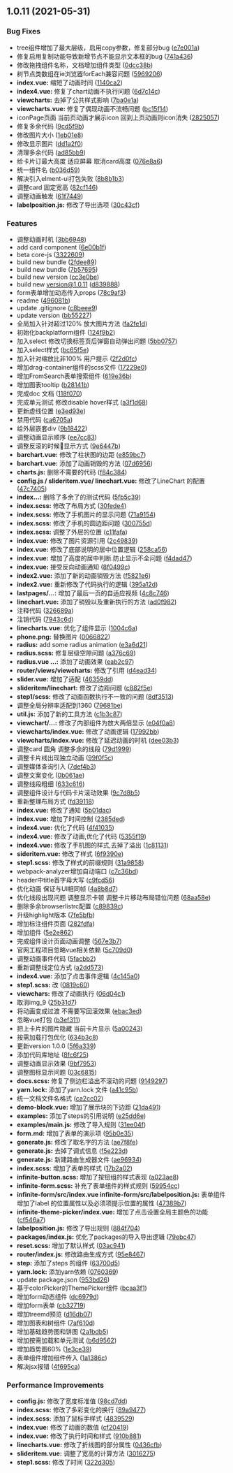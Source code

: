 ## 1.0.11 (2021-05-31)


### Bug Fixes

* tree组件增加了最大层级，启用copy参数，修复部分bug ([e7e001a](https://github.com/VS-LAB/infinite-ui/commit/e7e001acbbb1241ba085b94b7bc2730000d44e8c))
* 修复启用复制功能导致新增节点不能显示文本框的bug ([741a436](https://github.com/VS-LAB/infinite-ui/commit/741a4361925fc3e8e4277c4c66872cf0f6ecf23b))
* 修改拖拽组件名称，文档增加组件类型 ([0dcc38b](https://github.com/VS-LAB/infinite-ui/commit/0dcc38b6dd9625d4260fa0267d4254da0fac08c0))
* 树节点类数组在ie浏览器forEach兼容问题 ([5969206](https://github.com/VS-LAB/infinite-ui/commit/5969206c72147a7021db82326db2a0ec2bc498ca))
* **index.vue:** 缩短了动画时间 ([1140ca2](https://github.com/VS-LAB/infinite-ui/commit/1140ca2bc214c1ab909e461e29d1cdcf7e4e06fd))
* **index4.vue:** 修复了chart动画不执行问题 ([6d7c14c](https://github.com/VS-LAB/infinite-ui/commit/6d7c14cdca07baaed42924d4482147f099d67179))
* **viewcharts:** 去掉了公共样式影响 ([7ba0e1a](https://github.com/VS-LAB/infinite-ui/commit/7ba0e1ab57542836187ec92c331782601fa81f02))
* **viewcharts.vue:** 修复了偶现动画不流畅问题 ([bc15f14](https://github.com/VS-LAB/infinite-ui/commit/bc15f140dcbffea5b7083bee97f93b020ea5ea88))
* iconPage页面 当前页动画才展示icon 回到上页动画则icon消失 ([2825057](https://github.com/VS-LAB/infinite-ui/commit/2825057cd62d80b8f307e8be853106e2fcc3aadf))
* 修复多余代码 ([9cd5f9b](https://github.com/VS-LAB/infinite-ui/commit/9cd5f9bcfd3911e828fca5478eed541f9d5038c6))
* 修改图片大小 ([1eb01e8](https://github.com/VS-LAB/infinite-ui/commit/1eb01e852a537c689da94d48d7ff1a389b633b34))
* 修改显示图片 ([dd1a2f0](https://github.com/VS-LAB/infinite-ui/commit/dd1a2f0b5b31716d54456ffbba385eed492ea611))
* 清理多余代码 ([ad85bb9](https://github.com/VS-LAB/infinite-ui/commit/ad85bb95c86d66cdf677f162513dc55bd8b8ce84))
* 给卡片订最大高度 适应屏幕 取消card高度 ([076e8a6](https://github.com/VS-LAB/infinite-ui/commit/076e8a6d69e7f5f7e3be0de6afa1224205bb38d7))
* 统一组件名 ([b036d59](https://github.com/VS-LAB/infinite-ui/commit/b036d59661a57268aceec1da225b936258b99f58))
* 解决引入elment-ui打包失败 ([8b8b1b3](https://github.com/VS-LAB/infinite-ui/commit/8b8b1b300dda40db83655474ccd8fae42ebe3260))
* 调整card 固定宽高 ([82cf146](https://github.com/VS-LAB/infinite-ui/commit/82cf146a3a38f0318b2b1fc1b5002f18db4842b0))
* 调整动画触发 ([61f7449](https://github.com/VS-LAB/infinite-ui/commit/61f74494f147aef250b8b7e096394382f2abad54))
* **labelposition.js:** 修改了导出选项 ([30c43cf](https://github.com/VS-LAB/infinite-ui/commit/30c43cf31cb309d8edd6b05a7a77b9532dd77814))


### Features

*  调整动画时机 ([3bb6948](https://github.com/VS-LAB/infinite-ui/commit/3bb694823011160c675a5b2359fb25c2b1435b87))
* add card component ([6e00b1f](https://github.com/VS-LAB/infinite-ui/commit/6e00b1f04f9e16660b6f38e0a0839ea5d1824e52))
* beta core-js ([3322609](https://github.com/VS-LAB/infinite-ui/commit/33226091aa92f092f45d178308f2cffff6dc1c7d))
* build new bundle ([2fdee89](https://github.com/VS-LAB/infinite-ui/commit/2fdee8938d62c4dc9eb283fe557c1aa649a5cea6))
* build new bundle ([7b57695](https://github.com/VS-LAB/infinite-ui/commit/7b57695da018b6c773bea4417b29fcb154d375d7))
* build new version ([cc3e0be](https://github.com/VS-LAB/infinite-ui/commit/cc3e0be4e473416ccd86bc2be2cd0742d3fd56d4))
* build new version@1.0.11 ([d839888](https://github.com/VS-LAB/infinite-ui/commit/d839888cac28304ac1b39e8ef3d1ec404806de30))
* form表单增加动态传入props ([78c9af3](https://github.com/VS-LAB/infinite-ui/commit/78c9af31f3b73e48c8c149f37f351f80cad0b6ed))
* readme ([496081b](https://github.com/VS-LAB/infinite-ui/commit/496081b7cfe24aa258dbcc3c937131775547fad1))
* update .gitignore ([c8beee9](https://github.com/VS-LAB/infinite-ui/commit/c8beee9781608ff6122c9ca38508093a5be7254d))
* update version ([bb55227](https://github.com/VS-LAB/infinite-ui/commit/bb5522758cf1f227da5b9c4d23ebf2892505f2fa))
* 全局加入针对超过120% 放大图片方法 ([fa2fe1d](https://github.com/VS-LAB/infinite-ui/commit/fa2fe1da2ffffc8585a828ca663f6a5aa411322d))
* 初始化backplatform组件 ([124f9b2](https://github.com/VS-LAB/infinite-ui/commit/124f9b2996cb48139ab46d8a4dd040045ecece25))
* 加入select 修改切换标签页后弹窗自动弹出问题 ([5bb0757](https://github.com/VS-LAB/infinite-ui/commit/5bb0757b47ee15b11988b27c3152db788f1d8f4a))
* 加入select样式 ([bc65f5e](https://github.com/VS-LAB/infinite-ui/commit/bc65f5e1467b83c48d4a428e2eb5735d04bb4aaf))
* 加入针对缩放比非100% 用户提示 ([2f2d0fc](https://github.com/VS-LAB/infinite-ui/commit/2f2d0fc1463b4cae9b7c33f4158143c31fe81532))
* 增加drag-container组件的scss文件 ([17229e0](https://github.com/VS-LAB/infinite-ui/commit/17229e08dea067d985237c203dba310f6e274dca))
* 增加FromSearch表单搜索组件 ([619e36b](https://github.com/VS-LAB/infinite-ui/commit/619e36b4bda47f35ead7edfde24e5ecaa8cbc23b))
* 增加图表tooltip ([b28141b](https://github.com/VS-LAB/infinite-ui/commit/b28141b1c72c9867406f636ad5a75697fbc8f0ee))
* 完成doc 文档 ([118f070](https://github.com/VS-LAB/infinite-ui/commit/118f0709111f77515bde7147f352bfa46e540bc8))
* 完成单元测试 修改disable hover样式 ([a3f1d68](https://github.com/VS-LAB/infinite-ui/commit/a3f1d68b1d5b9463d55121ecc4b86e0a70afc31f))
* 更新虚线位置 ([e3ed93e](https://github.com/VS-LAB/infinite-ui/commit/e3ed93ebabde265f7887b9b692302084246d6abb))
* 禁用代码 ([ca6705a](https://github.com/VS-LAB/infinite-ui/commit/ca6705aae4465c0f5924af5aafc42c547d563716))
* 给外层嵌套div ([9b18422](https://github.com/VS-LAB/infinite-ui/commit/9b1842259b53757e2ea58681378bc663391e6975))
* 调整动画显示顺序 ([ee7cc83](https://github.com/VS-LAB/infinite-ui/commit/ee7cc837a9138e99e19ec34d82108321e94e862e))
* 调整反滚的时候显示方式 ([9e6447b](https://github.com/VS-LAB/infinite-ui/commit/9e6447badd798d4a064d9dac30a58ea913c9c5b1))
* **barchart.vue:** 修改了柱状图的边距 ([e859bc7](https://github.com/VS-LAB/infinite-ui/commit/e859bc7dd7460031e2c3828ff0962331b62ebaf2))
* **barchart.vue:** 添加了动画销毁的方法 ([07d6956](https://github.com/VS-LAB/infinite-ui/commit/07d6956cd950509803b5b28303c3913147e54e33))
* **charts.js:** 删除不需要的代码 ([f84c384](https://github.com/VS-LAB/infinite-ui/commit/f84c384e827157ded4b87b39078918b6a00e677c))
* **config.js / slideritem.vue/ linechart.vue:** 修改了LineChart 的配置 ([47c7405](https://github.com/VS-LAB/infinite-ui/commit/47c7405e428508595bb9c827f881bdec95f664b9))
* **index...:** 删除了多余了的测试代码 ([5fb5c39](https://github.com/VS-LAB/infinite-ui/commit/5fb5c39f44c61d680fa01f7e6f7b3492ea07b3f0))
* **index.scss:** 修改了布局方式 ([30fede4](https://github.com/VS-LAB/infinite-ui/commit/30fede444f326a814d4877fc8ad6816d501bc1b5))
* **index.scss:** 修改了手机图片的显示问题 ([71a9154](https://github.com/VS-LAB/infinite-ui/commit/71a91541efcf2c58f3777183332517806a0383f4))
* **index.scss:** 修改了手机的圆边距问题 ([300755d](https://github.com/VS-LAB/infinite-ui/commit/300755d003a01c6c516e69652ea4f3eb036010a0))
* **index.scss:** 调整了外层的位置 ([c11fafa](https://github.com/VS-LAB/infinite-ui/commit/c11fafa2fe52c348c74c0ab9be46115ae40fa739))
* **index.vue:** 修改了图片资源引用 ([2c49839](https://github.com/VS-LAB/infinite-ui/commit/2c49839841a7f05a0e43346a400c552a7ee7d21e))
* **index.vue:** 修改了底部说明的居中位置逻辑 ([258ca56](https://github.com/VS-LAB/infinite-ui/commit/258ca56a551ed0c5cc821b7570b39ab39191ce43))
* **index.vue:** 增加了高度的居中判断.防止显示不全问题 ([f4dad47](https://github.com/VS-LAB/infinite-ui/commit/f4dad473899a20170b6516e2968f673517135262))
* **index.vue:** 接受反向动画通知 ([8f0499c](https://github.com/VS-LAB/infinite-ui/commit/8f0499c3e92c4a496ed9f4a0d7f323fb83f591fd))
* **index2.vue:** 添加了新的动画销毁方法 ([f5821e6](https://github.com/VS-LAB/infinite-ui/commit/f5821e608e8a67e672c8b74e51b65f2bd45f2976))
* **index2.vue:** 重新修改了代码执行的逻辑 ([395a12d](https://github.com/VS-LAB/infinite-ui/commit/395a12d2529e548dcf19c8b22c8c2389970de090))
* **lastpages/...:** 增加了最后一页的自适应视频 ([4c8c746](https://github.com/VS-LAB/infinite-ui/commit/4c8c746f1d838b356d0dd415007be920ddd7ba90))
* **linechart.vue:** 添加了销毁以及重新执行的方法 ([ad0f982](https://github.com/VS-LAB/infinite-ui/commit/ad0f982b0576cc65eadbf70d046a8a7617f61972))
* 注释代码 ([326689a](https://github.com/VS-LAB/infinite-ui/commit/326689a6acffdafb1064acf15cf76aba28e76a26))
* 注销代码 ([7943c6d](https://github.com/VS-LAB/infinite-ui/commit/7943c6dd20c945f3a9a5c86f4e1960acdcf5bdcd))
* **linecharts.vue:** 优化了组件显示 ([1004c6a](https://github.com/VS-LAB/infinite-ui/commit/1004c6a41f168955a26a4dd8fa51db9080e2a59c))
* **phone.png:** 替换图片 ([0066822](https://github.com/VS-LAB/infinite-ui/commit/0066822e3729e719842fe1313b7e46eed60b71e4))
* **radius:** add some radius animation ([e3a6d21](https://github.com/VS-LAB/infinite-ui/commit/e3a6d21228c61a77c5981586a5defc497133ac6b))
* **radius.scss:** 修复层级空隙问题 ([a376c69](https://github.com/VS-LAB/infinite-ui/commit/a376c695bd955318613588feed81ef1635730e82))
* **radius.vue ...:** 添加了动画效果 ([eab2c97](https://github.com/VS-LAB/infinite-ui/commit/eab2c97434313b2dbef5791ccb80bc744c03a90a))
* **router/views/viewcharts:** 修改了引用 ([d4ead34](https://github.com/VS-LAB/infinite-ui/commit/d4ead34b14b28a57b1958755f2748ffea3648cd0))
* **slider.vue:** 增加了适配 ([46359dd](https://github.com/VS-LAB/infinite-ui/commit/46359dd22f6bff7a84685cd3d387566a59fca2f9))
* **slideritem/linechart:** 修改了边距问题 ([c882f5e](https://github.com/VS-LAB/infinite-ui/commit/c882f5eb887a29f52731b490a763f153fb1f154a))
* **step1/scss:** 修改了动画函数执行不一致的问题 ([8df3513](https://github.com/VS-LAB/infinite-ui/commit/8df3513c265bf02196f16aef7994d507925feb6b))
* 调整全局分辨率适配到1360 ([79681be](https://github.com/VS-LAB/infinite-ui/commit/79681be31b155f16f1d860b2c4be8558a599b6be))
* **util.js:** 添加了新的工具方法 ([c1b3c87](https://github.com/VS-LAB/infinite-ui/commit/c1b3c87d5bf329d12d7861825f84e6b6f0e8eb74))
* **viewchart/...:** 修改了内部组件为放大两倍显示 ([e04f0a8](https://github.com/VS-LAB/infinite-ui/commit/e04f0a804b674ddf1a1c0be740d0f07e0798b4da))
* **viewcharts/index.vue:** 修改了动画逻辑 ([17992bb](https://github.com/VS-LAB/infinite-ui/commit/17992bbb4be85ab2d5e035cb43065ee8f61e0c0d))
* **viewcharts/index.vue:** 修改了延迟动画的时机 ([dee03b3](https://github.com/VS-LAB/infinite-ui/commit/dee03b31abf142352eae16e67bf37cd4b9e467ef))
* 调整card 圆角 调整多余的线段 ([79d1999](https://github.com/VS-LAB/infinite-ui/commit/79d19991a680e066b52bd0e72455f4fc0a51199d))
* 调整卡片线出现独立动画 ([99f0f5c](https://github.com/VS-LAB/infinite-ui/commit/99f0f5c1be290e08af17556d3e1012c8f2902586))
* 调整媒体查询引入 ([7def4b3](https://github.com/VS-LAB/infinite-ui/commit/7def4b312b2f6024b1c736d7467eaa121af8b152))
* 调整文案变化 ([0b061ae](https://github.com/VS-LAB/infinite-ui/commit/0b061ae989a5f77e4e2f767183cb550c7ddbdbe3))
* 调整线段粗细 ([633c616](https://github.com/VS-LAB/infinite-ui/commit/633c6164b6ec208ced703f2a48495d6cc3cb9b61))
* 调整组件设计与代码卡片滚动效果 ([9c7d8b5](https://github.com/VS-LAB/infinite-ui/commit/9c7d8b5baba6b04833492cdeadfb0a4c36380aeb))
* 重新整理布局方式 ([fd39118](https://github.com/VS-LAB/infinite-ui/commit/fd391188fd8c2d3051cbb6b293d4f9b2a4ea71a2))
* **index.vue:** 修改了通知 ([5b01dac](https://github.com/VS-LAB/infinite-ui/commit/5b01dace710b457089a41068795c4cd309fab408))
* **index.vue:** 增加了时间控制 ([2385ded](https://github.com/VS-LAB/infinite-ui/commit/2385ded37c65faad28cc8e21c2214a4290b69f04))
* **index4.vue:** 优化了代码 ([4f41035](https://github.com/VS-LAB/infinite-ui/commit/4f41035a79beaaf00f528c600f897ada6e7b6c7f))
* **index4.vue:** 修改了动画,优化了代码 ([5355f19](https://github.com/VS-LAB/infinite-ui/commit/5355f190b82b1d6c8827f00d661d6bd5c7d7f5d8))
* **index4.vue:** 修改了手机图的样式,去掉了溢出 ([1c81131](https://github.com/VS-LAB/infinite-ui/commit/1c81131011c56845c5740e27d794e8f08a52cf82))
* **sideritem.vue:** 修改了样式 ([6f9390e](https://github.com/VS-LAB/infinite-ui/commit/6f9390ef44d315eb31a30c22e86adce4de3162aa))
* **step1.scss:** 修改了样式的前缀规则 ([31a9858](https://github.com/VS-LAB/infinite-ui/commit/31a98588f1f2b67f5e1c8f7c70b5cf41c0c5ce5d))
*  webpack-analyzer增加自动端口 ([c7c36bd](https://github.com/VS-LAB/infinite-ui/commit/c7c36bddcb52392f2a2e803cda78154245e5c9f9))
* header中title首字母大写 ([c9fcd56](https://github.com/VS-LAB/infinite-ui/commit/c9fcd567b9d2c31217a8444671b51f378f251433))
* 优化动画 保证与UI相同帧 ([4a8b8d7](https://github.com/VS-LAB/infinite-ui/commit/4a8b8d758d668fcb66bc5ebfe5c7c890d0e60635))
* 优化线段出现问题 调整显示卡顿 调整卡片移动布局错位问题 ([68aa58e](https://github.com/VS-LAB/infinite-ui/commit/68aa58e3ce57c4266e96fe817b9489e39ee7b0a3))
* 删除多余browserlistrc配置 ([c89839c](https://github.com/VS-LAB/infinite-ui/commit/c89839c4eadfc081b4bef1ecba98375fde541f0a))
* 升级highlight版本 ([7fe5bfb](https://github.com/VS-LAB/infinite-ui/commit/7fe5bfb81bfb37c6e3590240ac76c1dd572075c1))
* 增加标注组件页面 ([282fdfa](https://github.com/VS-LAB/infinite-ui/commit/282fdfafda841b41bf62d9cfa54a7710ab944a8e))
* 增加组件 ([5e2e862](https://github.com/VS-LAB/infinite-ui/commit/5e2e862a3bde0d692ffa41b85f1124d3bf838b9f))
* 完成组件设计页面动画调整 ([567e3b7](https://github.com/VS-LAB/infinite-ui/commit/567e3b7c1f13977529221802ca939b5adf131b9f))
* 官网工程项目忽略vue相关依赖 ([5c709d0](https://github.com/VS-LAB/infinite-ui/commit/5c709d00298b187a7a73d5d7fdeee4f3aa121f06))
* 调整动画事件代码 ([5facbb2](https://github.com/VS-LAB/infinite-ui/commit/5facbb239ada8fb7775907f1d004b8ecbb0e3f93))
* 重新调整线定位方式 ([a2dd573](https://github.com/VS-LAB/infinite-ui/commit/a2dd57384be05f2bd6c7ed6202cdf5ff9cb9950c))
* **index4.vue:** 添加了点击事件逻辑 ([4c145a0](https://github.com/VS-LAB/infinite-ui/commit/4c145a04b61f534517b6834426ed8209d0615935))
* **step1.scss:** 改 ([0819c60](https://github.com/VS-LAB/infinite-ui/commit/0819c60ece93708f94e7b95e49e3bc9171703288))
* **viewchars:** 修改了动画执行 ([06d04c1](https://github.com/VS-LAB/infinite-ui/commit/06d04c1d05fedb1e83e1fa6ed966e5bb0119dbad))
* 取消img_9 ([25b31d7](https://github.com/VS-LAB/infinite-ui/commit/25b31d7d3ff0984905cb6260a7f07e7dba938738))
* 将动画变成过渡 不需要写回滚效果 ([ebac3ed](https://github.com/VS-LAB/infinite-ui/commit/ebac3ed47a26629ac2e8ef0724fd6d9ffc746091))
* 忽略vue打包 ([b3ef311](https://github.com/VS-LAB/infinite-ui/commit/b3ef3115640adc52c957e9f608177bd77c75108a))
* 把上卡片的图片隐藏 当前卡片显示 ([5a00243](https://github.com/VS-LAB/infinite-ui/commit/5a002434e3de0782c62f4e5e409bcee94133cf1d))
* 按需加载打包优化 ([634b3c8](https://github.com/VS-LAB/infinite-ui/commit/634b3c82e97335eb8092245243374fe6d914b689))
* 更新version 1.0.0 ([5f6a339](https://github.com/VS-LAB/infinite-ui/commit/5f6a33978e95151e0a8cd725804e75f43611b79a))
* 添加代码库地址 ([8fc6f25](https://github.com/VS-LAB/infinite-ui/commit/8fc6f25c1d94c9485c4f4f3d0352273d1edd1224))
* 调整动画显示效果 ([9bf7953](https://github.com/VS-LAB/infinite-ui/commit/9bf795357572e529c05719584673e770474aad26))
* 调整图标显示问题 ([03c6815](https://github.com/VS-LAB/infinite-ui/commit/03c68151abecfdcc2da73ab777eb78a05dbb1193))
* **docs.scss:** 修复了侧边栏溢出不滚动的问题 ([9149297](https://github.com/VS-LAB/infinite-ui/commit/914929750925d8b6ce213736136905465594c39d))
* **yarn.lock:** 添加了yarn.lock 文件 ([a41c95b](https://github.com/VS-LAB/infinite-ui/commit/a41c95b97aafdba4d6b34c80a64ff3072f5e8af4))
* 统一文档文件名格式 ([ca2cc02](https://github.com/VS-LAB/infinite-ui/commit/ca2cc02bc028ab92d0e9af5421f41586970b377d))
* **demo-block.vue:** 增加了展示块的下边距 ([21da491](https://github.com/VS-LAB/infinite-ui/commit/21da491b1e884706a3b3b815e57222ad34121bff))
* **examples:** 添加了steps的引用说明 ([e25dd6e](https://github.com/VS-LAB/infinite-ui/commit/e25dd6e5f1c785e8b1852256cdafe65cdcc12dc4))
* **examples/main.js:** 修改了导入规则 ([31ee04f](https://github.com/VS-LAB/infinite-ui/commit/31ee04f55281c268bd064a7237fd62caedd53e09))
* **form.md:** 增加了表单的演示项 ([95b0e35](https://github.com/VS-LAB/infinite-ui/commit/95b0e352537c5a8b57858f1364374be1d4922a93))
* **generate.js:** 修改了取名字的方法 ([ae7f8fe](https://github.com/VS-LAB/infinite-ui/commit/ae7f8fe09c53101eb6ba858f519891cf78b4a895))
* **generate.js:** 去掉了调式信息 ([f5e223d](https://github.com/VS-LAB/infinite-ui/commit/f5e223d785d808b83724c576a20117c89782e802))
* **generate.js:** 新建路由生成器文件 ([ae96934](https://github.com/VS-LAB/infinite-ui/commit/ae96934b20872005303d81de56e5d6ab5a7d0046))
* **index.scss:** 增加了表单的样式 ([17b2a02](https://github.com/VS-LAB/infinite-ui/commit/17b2a0282bb460f9668b55eb3659e262c6c781d4))
* **infinite-button.scss:** 增加了按钮组的样式表现 ([a023ae8](https://github.com/VS-LAB/infinite-ui/commit/a023ae8f349c0a52079a2a874e3a53ebdf4acaa1))
* **infinite-form.scss:** 补充了表单组件的样式规则 ([59954cc](https://github.com/VS-LAB/infinite-ui/commit/59954ccd74eb8f9796b410aea746008d9423b6f4))
* **infinite-form/src/index.vue infinite-form/src/labelposition.js:** 表单组件增加了label 的位置属性以及必须项提示位置的属性 ([47389b7](https://github.com/VS-LAB/infinite-ui/commit/47389b7efb6948b9b504085c481cdf7b67257b8b))
* **infinite-theme-picker/index.vue:** 增加了点击设置全局主题色的功能 ([cf546a7](https://github.com/VS-LAB/infinite-ui/commit/cf546a7eb4dd8e5524df80eccea114628902bc2a))
* **labelposition.js:** 修改了导出规则 ([884f704](https://github.com/VS-LAB/infinite-ui/commit/884f704c7448963cbc0d4f81dd56f9e3545e1e5f))
* **packages/index.js:** 优化了packages的导入导出逻辑 ([79ebc47](https://github.com/VS-LAB/infinite-ui/commit/79ebc473a1207894da1b29cd927b04e907211bd4))
* **reset.scss:** 增加了默认样式 ([03ac941](https://github.com/VS-LAB/infinite-ui/commit/03ac94184525cd3540e04e25369a811bc4c865af))
* **router/index.js:** 修改路由生成方式 ([95e8467](https://github.com/VS-LAB/infinite-ui/commit/95e8467c154736782d5fc2071b03655562d8bc72))
* **step:** 添加了steps 的组件 ([63700d5](https://github.com/VS-LAB/infinite-ui/commit/63700d515bfa82a8975a9a403a7852248a1de073))
* **yarn.lock:** 添加yarn依赖 ([0760369](https://github.com/VS-LAB/infinite-ui/commit/0760369bd1d026a20c39ba96dbcd05314f8ddea0))
* update package.json ([953bd26](https://github.com/VS-LAB/infinite-ui/commit/953bd267ce57c56259c352939ccd88e792c135eb))
* 基于colorPicker的ThemePicker组件 ([bcaa3f1](https://github.com/VS-LAB/infinite-ui/commit/bcaa3f14fb38f69ef9c6149b919c53238b70ae85))
* 增加form动态组件 ([dc6979d](https://github.com/VS-LAB/infinite-ui/commit/dc6979d56adf57913e85904c0e4553f0709e3033))
* 增加form表单 ([cb32719](https://github.com/VS-LAB/infinite-ui/commit/cb3271951ef7e66b8d58b5f39205f9db26a88a15))
* 增加treemd预览 ([d16db07](https://github.com/VS-LAB/infinite-ui/commit/d16db0793a58bbfda36d437d5c413dbe48a635e0))
* 增加图表和树组件 ([7af610d](https://github.com/VS-LAB/infinite-ui/commit/7af610d87dacf1f70982fb79efce35bcd2508ba0))
* 增加基础趋势图和饼图 ([2a1bdb5](https://github.com/VS-LAB/infinite-ui/commit/2a1bdb529b8e1a20bd8ff9c300a261328bd38a0c))
* 增加按需加载和单元测试 ([b6d9562](https://github.com/VS-LAB/infinite-ui/commit/b6d95627ad57b718080da3b93dbaed09e48c71f0))
* 增加趋势图60% ([1e3ce39](https://github.com/VS-LAB/infinite-ui/commit/1e3ce39c56e0de0d9ac4aa94381817d4647ff55f))
* 表单组件增加组件传入 ([1a1386c](https://github.com/VS-LAB/infinite-ui/commit/1a1386c32970f0cf48843a4bc1debc9fd2151006))
* 解决jsx报错 ([4f695ca](https://github.com/VS-LAB/infinite-ui/commit/4f695caf1025e713093882230a89a6aa5c317958))


### Performance Improvements

* **config.js:** 修改了宽度标准值 ([98cd7dd](https://github.com/VS-LAB/infinite-ui/commit/98cd7dd6dd15283a0487bbfbdf7fdc5140c829e7))
* **index.scss:** 修改了多彩变化的换行 ([89a9477](https://github.com/VS-LAB/infinite-ui/commit/89a94779007226d3495b055fd65ef5e04bbfdf9f))
* **index.scss:** 添加了鼠标手样式 ([4839529](https://github.com/VS-LAB/infinite-ui/commit/4839529454caa83ad7744e6fd34e4b24bcde172d))
* **index.vue:** 修改了动画的数值 ([cf20419](https://github.com/VS-LAB/infinite-ui/commit/cf20419c739340cddfc45e656aff6f3751f8bd40))
* **index.vue:** 修改了执行时间和样式 ([910b881](https://github.com/VS-LAB/infinite-ui/commit/910b881075bcd5b41848e9ff4299967282957a6f))
* **linecharts.vue:** 修改了折线图的部分属性 ([0436cfb](https://github.com/VS-LAB/infinite-ui/commit/0436cfb79cc586ed1f67a191274e0a91da1478cf))
* **slideritem.vue:** 调整了宽高的计算方法 ([3016275](https://github.com/VS-LAB/infinite-ui/commit/3016275bd80a185f08fa57fd581d1715bdc76c48))
* **step1.scss:** 修改了时间 ([322d305](https://github.com/VS-LAB/infinite-ui/commit/322d305776e476fd9e0f8e2dee34e6f5581f4271))



